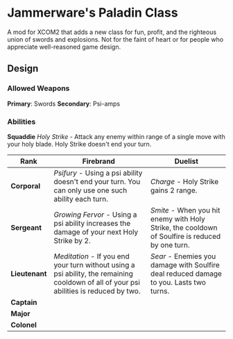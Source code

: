 # Jammerware's Paladin Class
A mod for XCOM2 that adds a new class for fun, profit, and the righteous union of swords and explosions. Not for the faint of heart or for people who appreciate well-reasoned game design.

## Design

### Allowed Weapons
**Primary**: Swords
**Secondary**: Psi-amps

### Abilities 

**Squaddie**
*Holy Strike* - Attack any enemy within range of a single move with your holy blade. Holy Strike doesn't end your turn.

| Rank | Firebrand | Duelist |
| ---- | --------- | ------- |
| **Corporal** | *Psifury* - Using a psi ability doesn't end your turn. You can only use one such ability each turn. | *Charge* - Holy Strike gains 2 range. |
| **Sergeant** | *Growing Fervor* - Using a psi ability increases the damage of your next Holy Strike by 2. | *Smite* - When you hit enemy with Holy Strike, the cooldown of Soulfire is reduced by one turn. |
| **Lieutenant** | *Meditation* - If you end your turn without using a psi ability, the remaining cooldown of all of your psi abilities is reduced by two. | *Sear* - Enemies you damage with Soulfire deal reduced damage to you. Lasts two turns. |
| **Captain** |  | |
| **Major** | | |
| **Colonel** | | |